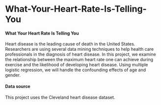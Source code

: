 # What-Your-Heart-Rate-Is-Telling-You
#### What Your Heart Rate Is Telling You

Heart disease is the leading cause of death in the United States. Researchers are using several data mining techniques to help health care professionals in the diagnosis of heart disease. In this project, we examine the relationship between the maximum heart rate one can achieve during exercise and the likelihood of developing heart disease. Using multiple logistic regression, we will handle the confounding effects of age and gender.

#### Data source
This project uses the Cleveland heart disease dataset.


